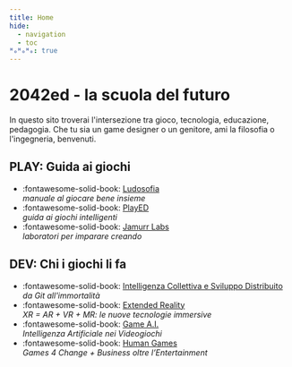 ```yaml
---
title: Home
hide:
  - navigation
  - toc
ᴴₒᴴₒᴴₒ: true
---
```

# 2042ed - la scuola del futuro
In questo sito troverai l'intersezione tra gioco, tecnologia, educazione, pedagogia.
Che tu sia un game designer o un genitore, ami la filosofia o l'ingegneria, benvenuti.

## PLAY: Guida ai giochi

<div class="grid cards" markdown>

- :fontawesome-solid-book: [Ludosofia](ludosofia/index.md)  
*manuale al giocare bene insieme*  
- :fontawesome-solid-book: [PlayED](played/index.md)  
*guida ai giochi intelligenti*  
- :fontawesome-solid-book: [Jamurr Labs](labs/index.md)  
*laboratori per imparare creando*  

</div>

## DEV: Chi i giochi li fa

<div class="grid cards" markdown>

- :fontawesome-solid-book: [Intelligenza Collettiva e Sviluppo Distribuito](dev/ci/index.md)  
*da Git all'immortalità* 
- :fontawesome-solid-book: [Extended Reality](dev/xr/index.md)  
*XR = AR + VR + MR: le nuove tecnologie immersive*  
- :fontawesome-solid-book: [Game A.I.](dev/ai/index.md)  
*Intelligenza Artificiale nei Videogiochi*
- :fontawesome-solid-book: [Human Games](dev/g4c/index.md)  
*Games 4 Change + Business oltre l’Entertainment*  

</div>

